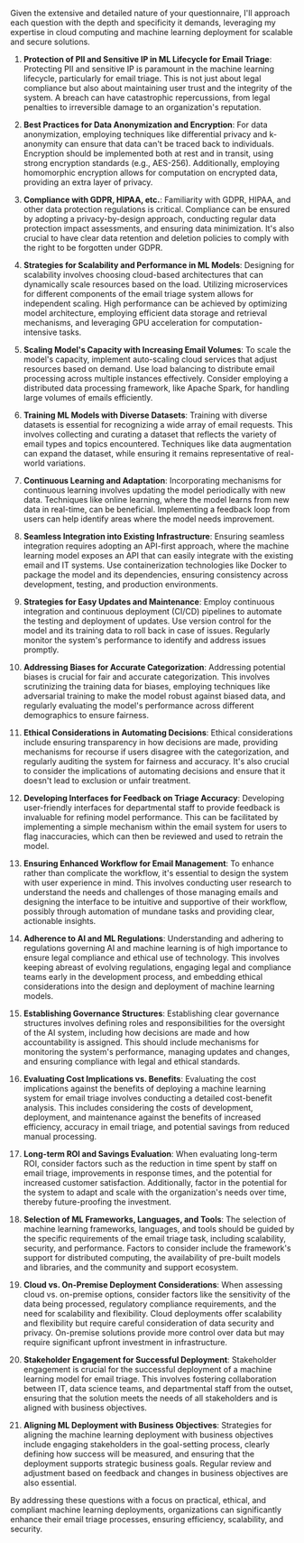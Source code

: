 Given the extensive and detailed nature of your questionnaire, I'll approach each question with the depth and specificity it demands, leveraging my expertise in cloud computing and machine learning deployment for scalable and secure solutions.

1. **Protection of PII and Sensitive IP in ML Lifecycle for Email Triage**:
   Protecting PII and sensitive IP is paramount in the machine learning lifecycle, particularly for email triage. This is not just about legal compliance but also about maintaining user trust and the integrity of the system. A breach can have catastrophic repercussions, from legal penalties to irreversible damage to an organization's reputation.

2. **Best Practices for Data Anonymization and Encryption**:
   For data anonymization, employing techniques like differential privacy and k-anonymity can ensure that data can't be traced back to individuals. Encryption should be implemented both at rest and in transit, using strong encryption standards (e.g., AES-256). Additionally, employing homomorphic encryption allows for computation on encrypted data, providing an extra layer of privacy.

3. **Compliance with GDPR, HIPAA, etc.**:
   Familiarity with GDPR, HIPAA, and other data protection regulations is critical. Compliance can be ensured by adopting a privacy-by-design approach, conducting regular data protection impact assessments, and ensuring data minimization. It's also crucial to have clear data retention and deletion policies to comply with the right to be forgotten under GDPR.

4. **Strategies for Scalability and Performance in ML Models**:
   Designing for scalability involves choosing cloud-based architectures that can dynamically scale resources based on the load. Utilizing microservices for different components of the email triage system allows for independent scaling. High performance can be achieved by optimizing model architecture, employing efficient data storage and retrieval mechanisms, and leveraging GPU acceleration for computation-intensive tasks.

5. **Scaling Model's Capacity with Increasing Email Volumes**:
   To scale the model's capacity, implement auto-scaling cloud services that adjust resources based on demand. Use load balancing to distribute email processing across multiple instances effectively. Consider employing a distributed data processing framework, like Apache Spark, for handling large volumes of emails efficiently.

6. **Training ML Models with Diverse Datasets**:
   Training with diverse datasets is essential for recognizing a wide array of email requests. This involves collecting and curating a dataset that reflects the variety of email types and topics encountered. Techniques like data augmentation can expand the dataset, while ensuring it remains representative of real-world variations.

7. **Continuous Learning and Adaptation**:
   Incorporating mechanisms for continuous learning involves updating the model periodically with new data. Techniques like online learning, where the model learns from new data in real-time, can be beneficial. Implementing a feedback loop from users can help identify areas where the model needs improvement.

8. **Seamless Integration into Existing Infrastructure**:
   Ensuring seamless integration requires adopting an API-first approach, where the machine learning model exposes an API that can easily integrate with the existing email and IT systems. Use containerization technologies like Docker to package the model and its dependencies, ensuring consistency across development, testing, and production environments.

9. **Strategies for Easy Updates and Maintenance**:
   Employ continuous integration and continuous deployment (CI/CD) pipelines to automate the testing and deployment of updates. Use version control for the model and its training data to roll back in case of issues. Regularly monitor the system's performance to identify and address issues promptly.

10. **Addressing Biases for Accurate Categorization**:
    Addressing potential biases is crucial for fair and accurate categorization. This involves scrutinizing the training data for biases, employing techniques like adversarial training to make the model robust against biased data, and regularly evaluating the model's performance across different demographics to ensure fairness.

11. **Ethical Considerations in Automating Decisions**:
    Ethical considerations include ensuring transparency in how decisions are made, providing mechanisms for recourse if users disagree with the categorization, and regularly auditing the system for fairness and accuracy. It's also crucial to consider the implications of automating decisions and ensure that it doesn't lead to exclusion or unfair treatment.

12. **Developing Interfaces for Feedback on Triage Accuracy**:
    Developing user-friendly interfaces for departmental staff to provide feedback is invaluable for refining model performance. This can be facilitated by implementing a simple mechanism within the email system for users to flag inaccuracies, which can then be reviewed and used to retrain the model.

13. **Ensuring Enhanced Workflow for Email Management**:
    To enhance rather than complicate the workflow, it's essential to design the system with user experience in mind. This involves conducting user research to understand the needs and challenges of those managing emails and designing the interface to be intuitive and supportive of their workflow, possibly through automation of mundane tasks and providing clear, actionable insights.

14. **Adherence to AI and ML Regulations**:
    Understanding and adhering to regulations governing AI and machine learning is of high importance to ensure legal compliance and ethical use of technology. This involves keeping abreast of evolving regulations, engaging legal and compliance teams early in the development process, and embedding ethical considerations into the design and deployment of machine learning models.

15. **Establishing Governance Structures**:
    Establishing clear governance structures involves defining roles and responsibilities for the oversight of the AI system, including how decisions are made and how accountability is assigned. This should include mechanisms for monitoring the system's performance, managing updates and changes, and ensuring compliance with legal and ethical standards.

16. **Evaluating Cost Implications vs. Benefits**:
    Evaluating the cost implications against the benefits of deploying a machine learning system for email triage involves conducting a detailed cost-benefit analysis. This includes considering the costs of development, deployment, and maintenance against the benefits of increased efficiency, accuracy in email triage, and potential savings from reduced manual processing.

17. **Long-term ROI and Savings Evaluation**:
    When evaluating long-term ROI, consider factors such as the reduction in time spent by staff on email triage, improvements in response times, and the potential for increased customer satisfaction. Additionally, factor in the potential for the system to adapt and scale with the organization's needs over time, thereby future-proofing the investment.

18. **Selection of ML Frameworks, Languages, and Tools**:
    The selection of machine learning frameworks, languages, and tools should be guided by the specific requirements of the email triage task, including scalability, security, and performance. Factors to consider include the framework's support for distributed computing, the availability of pre-built models and libraries, and the community and support ecosystem.

19. **Cloud vs. On-Premise Deployment Considerations**:
    When assessing cloud vs. on-premise options, consider factors like the sensitivity of the data being processed, regulatory compliance requirements, and the need for scalability and flexibility. Cloud deployments offer scalability and flexibility but require careful consideration of data security and privacy. On-premise solutions provide more control over data but may require significant upfront investment in infrastructure.

20. **Stakeholder Engagement for Successful Deployment**:
    Stakeholder engagement is crucial for the successful deployment of a machine learning model for email triage. This involves fostering collaboration between IT, data science teams, and departmental staff from the outset, ensuring that the solution meets the needs of all stakeholders and is aligned with business objectives.

21. **Aligning ML Deployment with Business Objectives**:
    Strategies for aligning the machine learning deployment with business objectives include engaging stakeholders in the goal-setting process, clearly defining how success will be measured, and ensuring that the deployment supports strategic business goals. Regular review and adjustment based on feedback and changes in business objectives are also essential.

By addressing these questions with a focus on practical, ethical, and compliant machine learning deployments, organizations can significantly enhance their email triage processes, ensuring efficiency, scalability, and security.